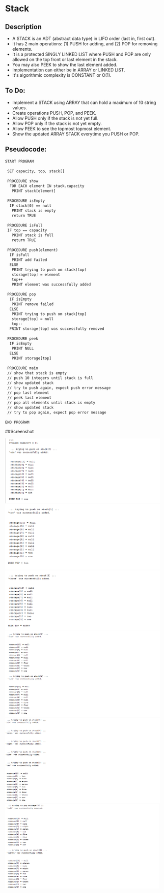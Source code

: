 Stack
=======================

## Description

 - A STACK is an ADT (abstract data type) in LIFO order (last in, first out).
 - It has 2 main operations: (1) PUSH for adding, and (2) POP for removing elements.
 - It is a protected SINGLY LINKED LIST where PUSH and POP are only allowed on the top front or last element in the stack.
 - You may also PEEK to show the last element added.
 - Implementation can either be in ARRAY or LINKED LIST.
 - It's algorithmic complexity is CONSTANT or O(1).

## To Do:

 - Implement a STACK using ARRAY that can hold a maximum of 10 string values.
 - Create operations PUSH, POP, and PEEK.
 - Allow PUSH only if the stack is not yet full.
 - Allow POP only if the stack is not yet empty.
 - Allow PEEK to see the topmost topmost element.
 - Show the updated ARRAY STACK everytime you PUSH or POP.    

## Pseudocode:

    START PROGRAM
    
     SET capacity, top, stack[]
    
     PROCEDURE show
      FOR EACH element IN stack.capacity
       PRINT stack[element]
    
     PROCEDURE isEmpty
      IF stack[0] == null
       PRINT stack is empty
       return TRUE
    
     PROCEDURE isFull
     IF top == capacity
       PRINT stack is full
       return TRUE
    
     PROCEDURE push(element)
      IF isFull
       PRINT add failed
      ELSE
       PRINT trying to push on stack[top]
       storage[top] = element
       top++
       PRINT element was successfully added
    
     PROCEDURE pop
      IF isEmpty
       PRINT remove failed
      ELSE
       PRINT trying to push on stack[top]
       storage[top] = null
       top--
      PRINT storage[top] was successfully removed
      
     PROCEDURE peek
      IF isEmpty
       PRINT NULL
      ELSE 
       PRINT storage[top]
    
     PROCEDURE main
     // show that stack is empty
     // push 10 integers until stack is full
     // show updated stack
     // try to push again, expect push error message
     // pop last element
     // peek last element
     // pop all elements until stack is empty
     // show updated stack
     // try to pop again, expect pop error message
    
    END PROGRAM 
    
##Screenshot

![](https://github.com/lvcc-dsa/Students/blob/master/BSIS/Llamado-Lenny/array-stack/AS/1.png)
![](https://github.com/lvcc-dsa/Students/blob/master/BSIS/Llamado-Lenny/array-stack/AS/2.png)
![](https://github.com/lvcc-dsa/Students/blob/master/BSIS/Llamado-Lenny/array-stack/AS/3.png)
![](https://github.com/lvcc-dsa/Students/blob/master/BSIS/Llamado-Lenny/array-stack/AS/4.png)
![](https://github.com/lvcc-dsa/Students/blob/master/BSIS/Llamado-Lenny/array-stack/AS/5.png)
![](https://github.com/lvcc-dsa/Students/blob/master/BSIS/Llamado-Lenny/array-stack/AS/6.png)

